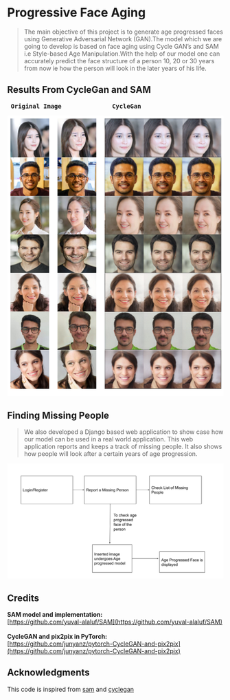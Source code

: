 # Progressive Face Aging
> The main  objective of this project is to generate age progressed faces using Generative Adversarial Network (GAN).The  model which we are going to develop is  based on face aging using Cycle GAN’s and SAM i.e Style-based Age Manipulation.With the help of our model one can  accurately predict the face structure of a person 10, 20 or 30 years from now ie how the person  will look in the later years of his life.

## Results From CycleGan and SAM
<pre>
 <b>Original Image              CycleGan                                SAM </b>
</pre>

![](screenshots/image11.png)

## Finding Missing People
> We also developed a Django based web application to show case how our model can be used in a real world application. This web application reports and keeps a track of missing people. It also shows how people will look after a certain years of age progression.

![](screenshots/block.png)

## Credits
**SAM model and implementation:** <br>
[https://github.com/yuval-alaluf/SAM](https://github.com/yuval-alaluf/SAM)
<br><br>
**CycleGAN and pix2pix in PyTorch:** <br>
[https://github.com/junyanz/pytorch-CycleGAN-and-pix2pix](https://github.com/junyanz/pytorch-CycleGAN-and-pix2pix)

## Acknowledgments
This code is inspired from [sam](https://github.com/yuval-alaluf/SAM) and [cyclegan](https://github.com/junyanz/pytorch-CycleGAN-and-pix2pix)
